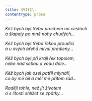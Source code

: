 ```yaml
---
title: XVIII\.
contentType: prose
---
```


<section>

_Kéž bych byl třeba prachem na cestách  
a šlapaly po mně nohy chudých…_

</section>

<section>

_Kéž bych byl třeba řekou proudící  
a u svých břehů míval pradleny…_

</section>

<section>

_Kéž bych byl při kraji řek topolem,  
nebe nad sebou a vodu dole…_

</section>

<section>

_Kéž bych jak osel patřil mlynáři,  
co by mě bil a měl mě přitom rád…_

</section>

<section>

_Raději tohle, než jít životem  
a s lítostí ohlížet se zpátky…_

</section>
